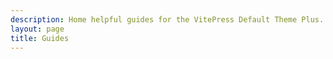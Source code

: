 ```yaml
---
description: Home helpful guides for the VitePress Default Theme Plus.
layout: page
title: Guides
---
```


<script setup>
import {VPLCollectionPage, VPLCollectionPageTitle, VPLCollectionItems} from '@lando/vitepress-theme-default-plus'
import {useCollection} from '../utils/use-collection';

const {pages} = useCollection('post');
</script>

<VPLCollectionPage>
  <VPLCollectionPageTitle>
    <template #title>
      DAT BLOG
    </template>
    <template #lead>
      stuyff adn thiangsoejp
      oj pgojseg
    </template>
  </VPLCollectionPageTitle>
  <VPLCollectionItems :pager="2" :items="pages" more="date"/>
</VPLCollectionPage>

